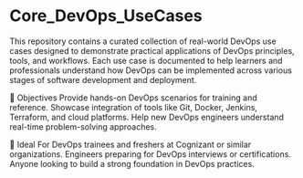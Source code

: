 # Core_DevOps_UseCases
This repository contains a curated collection of real-world DevOps use cases designed to demonstrate practical applications of DevOps principles, tools, and workflows. Each use case is documented to help learners and professionals understand how DevOps can be implemented across various stages of software development and deployment.

📌 Objectives
Provide hands-on DevOps scenarios for training and reference.
Showcase integration of tools like Git, Docker, Jenkins, Terraform, and cloud platforms.
Help new DevOps engineers understand real-time problem-solving approaches.

🚀 Ideal For
DevOps trainees and freshers at Cognizant or similar organizations.
Engineers preparing for DevOps interviews or certifications.
Anyone looking to build a strong foundation in DevOps practices.
